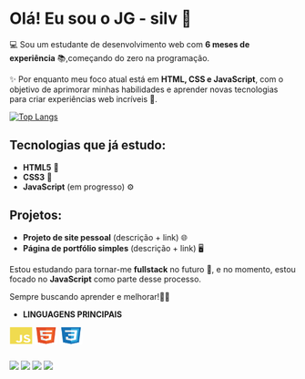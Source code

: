# Olá! Eu sou o JG - silv 👋
💻 Sou um estudante de desenvolvimento web com **6 meses de experiência** 📚,começando do zero na programação.

✨ Por enquanto meu foco atual está em **HTML, CSS e JavaScript**, com o objetivo de aprimorar minhas habilidades e aprender novas tecnologias para criar experiências web incríveis 🌱.

 [![Top Langs](https://github-readme-stats.vercel.app/api/top-langs/?username=JG-silv)](https://github.com/JG-silv/github-readme-stats)
## Tecnologias que já estudo:
- **HTML5** 📝
- **CSS3** 🎨
- **JavaScript** (em progresso) ⚙️

## Projetos:
- **Projeto de site pessoal** (descrição + link) 🌐
- **Página de portfólio simples** (descrição + link) 🖥️

Estou estudando para tornar-me **fullstack** no futuro 🚀, e no momento, estou focado no **JavaScript** como parte desse processo.

Sempre buscando aprender e melhorar!🔧✨

 - **LINGUAGENS PRINCIPAIS**
<div style="display: inline_block">
  <img align="center" alt="JG-Js" height="30" width="40" src="https://raw.githubusercontent.com/devicons/devicon/master/icons/javascript/javascript-plain.svg">
  <img align="center" alt="JG-HTML" height="30" width="40" src="https://raw.githubusercontent.com/devicons/devicon/master/icons/html5/html5-original.svg">
  <img align="center" alt="JG-CSS" height="30" width="40" src="https://raw.githubusercontent.com/devicons/devicon/master/icons/css3/css3-original.svg">
 

</div>
  
  ##

<div> 
  <a href="https://www.instagram.com/jg.crz_/" target="_blank"><img src="https://img.shields.io/badge/-Instagram-%23E4405F?style=for-the-badge&logo=instagram&logoColor=white" target="_blank"></a>
  <a href = "mailto:josegabasobecapi1@gmail.com"><img src="https://img.shields.io/badge/-Gmail-%23333?style=for-the-badge&logo=gmail&logoColor=white" target="_blank"></a>
  <a href="https://www.linkedin.com/in/jos%C3%A9-gabriel-13865731b/" target="_blank"><img src="https://img.shields.io/badge/-LinkedIn-%230077B5?style=for-the-badge&logo=linkedin&logoColor=white" target="_blank"></a> 
  <a href="https://discord.gg/8eMjUCQrxC" target="_blank"><img src="https://img.shields.io/badge/Discord-7289DA?style=for-the-badge&logo=discord&logoColor=white" target="_blank"></a>  
</div>
